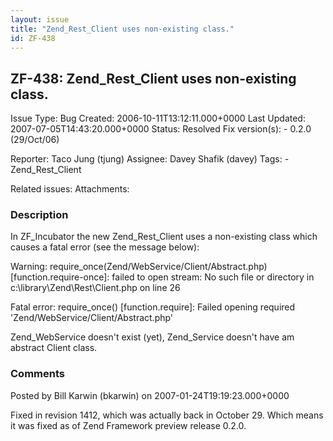 ```yaml
---
layout: issue
title: "Zend_Rest_Client uses non-existing class."
id: ZF-438
---
```


ZF-438: Zend\_Rest\_Client uses non-existing class.
---------------------------------------------------

 Issue Type: Bug Created: 2006-10-11T13:12:11.000+0000 Last Updated: 2007-07-05T14:43:20.000+0000 Status: Resolved Fix version(s): - 0.2.0 (29/Oct/06)
 
 Reporter:  Taco Jung (tjung)  Assignee:  Davey Shafik (davey)  Tags: - Zend\_Rest\_Client
 
 Related issues: 
 Attachments: 
### Description

In ZF\_Incubator the new Zend\_Rest\_Client uses a non-existing class which causes a fatal error (see the message below):

Warning: require\_once(Zend/WebService/Client/Abstract.php) [function.require-once]: failed to open stream: No such file or directory in c:\\library\\Zend\\Rest\\Client.php on line 26

Fatal error: require\_once() [function.require]: Failed opening required 'Zend/WebService/Client/Abstract.php'

Zend\_WebService doesn't exist (yet), Zend\_Service doesn't have am abstract Client class.

 

 

### Comments

Posted by Bill Karwin (bkarwin) on 2007-01-24T19:19:23.000+0000

Fixed in revision 1412, which was actually back in October 29. Which means it was fixed as of Zend Framework preview release 0.2.0.

 

 